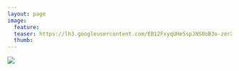 ```yaml
---
layout: page
image:
  feature:
  teaser: https://lh3.googleusercontent.com/EB12FxyqUHeSspJNS0oB3o-zerXAWMHPin4dnKh2aV8=w245
  thumb:
---
```


![](https://lh3.googleusercontent.com/5nhIl8070R89uiPFiu7PuR59OQApUh7ypHR6JmLeMu0=w800)
